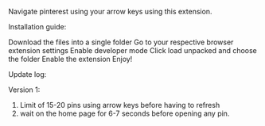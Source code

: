 Navigate pinterest using your arrow keys using this extension.

Installation guide:

Download the files into a single folder
Go to your respective browser extension settings 
Enable developer mode 
Click load unpacked and choose the folder 
Enable the extension 
Enjoy!

Update log:

Version 1:

1. Limit of 15-20 pins using arrow keys before having to refresh
2. wait on the home page for 6-7 seconds before opening any pin.
